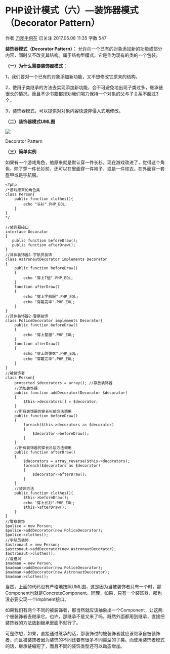 # PHP设计模式（六）—装饰器模式（Decorator Pattern）

作者  [刀斧手何在][0] 已关注 2017.05.08 11:35  字数 547 

**装饰器模式（Decorator Pattern）：** 允许向一个已有的对象添加新的功能或部分内容，同时又不改变其结构。属于结构型模式，它是作为现有的类的一个包装。

**（一）为什么需要装饰器模式：**

1，我们要对一个已有的对象添加新功能，又不想修改它原来的结构。

2，使用子类继承的方法去实现添加新功能，会不可避免地出现子类过多，继承链很长的情况。而且不少书籍都规劝我们竭力保持一个对象的父与子关系不超过3个。

3，装饰器模式，可以提供对对象内容快速非侵入式地修改。

**（二）装饰器模式UML图**

![][1]



Decorator Pattern

**（三）简单实例**

如果有一个游戏角色，他原来就是默认穿一件长衫。现在游戏改进了，觉得这个角色，除了穿一件长衫前，还可以在里面穿一件袍子，或是一件球衣。在外面穿一套盔甲或是宇航服。

    <?php
    /*游戏原来的角色类
    class Person{
        public function clothes(){
            echo "长衫".PHP_EOL;
        }
    }
    */
    
    //装饰器接口
    interface Decorator
    {
       public function beforeDraw();
       public function afterDraw();
    }
    //具体装饰器1-宇航员装饰
    class AstronautDecorator implements Decorator
    {
        public function beforeDraw()
        {
            echo "穿上T恤".PHP_EOL;
        }
        function afterDraw()
        {
            echo "穿上宇航服".PHP_EOL;
            echo "穿戴完毕".PHP_EOL;
        }
    }
    //具体装饰器2-警察装饰
    class PoliceDecorator implements Decorator{
        public function beforeDraw()
        {
            echo "穿上警服".PHP_EOL;
        }
        function afterDraw()
        {
            echo "穿上防弹衣".PHP_EOL;
            echo "穿戴完毕".PHP_EOL;
        }
    }
    //被装饰者
    class Person{
        protected $decorators = array(); //存放装饰器
        //添加装饰器
        public function addDecorator(Decorator $decorator)
        {
            $this->decorators[] = $decorator;
        }
        //所有装饰器的穿长衫前方法调用
        public function beforeDraw()
        {
            foreach($this->decorators as $decorator)
            {
                $decorator->beforeDraw();
            }
        }
        //所有装饰器的穿长衫后方法调用
        public function afterDraw()
        {
            $decorators = array_reverse($this->decorators);
            foreach($decorators as $decorator)
            {
                $decorator->afterDraw();
            }
        }
        //装饰方法
        public function clothes(){
            $this->beforeDraw();
            echo "穿上长衫".PHP_EOL;
            $this->afterDraw();
        }
    }
    //警察装饰
    $police = new Person;
    $police->addDecorator(new PoliceDecorator);
    $police->clothes();
    //宇航员装饰
    $astronaut = new Person;
    $astronaut->addDecorator(new AstronautDecorator);
    $astronaut->clothes();
    //混搭风
    $madman = new Person;
    $madman->addDecorator(new PoliceDecorator);
    $madman->addDecorator(new AstronautDecorator);
    $madman->clothes();

当然，上面的代码没有严格地按照UML图，这是因为当被装饰者只有一个时，那 Component也就是ConcreteComponent。同理，如果，只有一个装饰器，那也没必要实现一个implment接口。

如果我们有两个不同的被装饰者，那当然就应该抽象出一个Component，让这两个被装饰者去继承它。也许，那继承不是又来了吗。既然外面都用到继承，直接把装饰器的方法放到继承里面不就行了。

可是你想，如果，直接通过继承的话，那装饰过的被装饰者就应该继承自被装饰者，而且被装饰者因为装饰的不同还要有很多不同类型的子类。而使用装饰者模式的话，继承链缩短了，而且不同的装饰类型还可以动态增加。

[0]: http://www.jianshu.com/u/29417b7766fe
[1]: http://upload-images.jianshu.io/upload_images/5261067-1d50d0685ce057d3.jpg